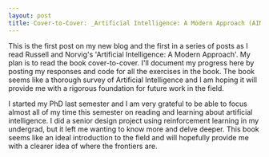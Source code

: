 ```yaml
---
layout: post
title: Cover-to-Cover: _Artificial Intelligence: A Modern Approach (AIMI) by Stuart Russell and Peter Norvig_
---
```


This is the first post on my new blog and the first in a series of posts as I read Russell and Norvig's 'Artificial Intelligence: A Modern Approach'. My plan is to read the book cover-to-cover. I'll document my progress here by posting my responses and code for all the exercises in the book. The book seems like a thorough survey of Artificial Intelligence and I am hoping it will provide me with a rigorous foundation for future work in the field.

I started my PhD last semester and I am very grateful to be able to focus almost all of my time this semester on reading and learning about artificial intelligence. I did a senior design project using reinforcement learning in my undergrad, but it left me wanting to know more and delve deeper. This book seems like an ideal introduction to the field and will hopefully provide me with a clearer idea of where the frontiers are.
